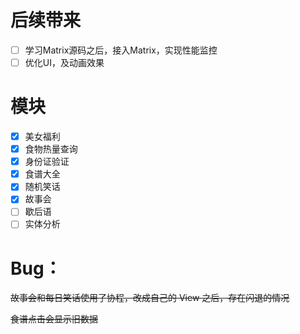 # 后续带来

- [ ] 学习Matrix源码之后，接入Matrix，实现性能监控
- [ ] 优化UI，及动画效果

# 模块

- [x] 美女福利
- [x] 食物热量查询
- [x] 身份证验证
- [x] 食谱大全
- [x] 随机笑话
- [x] 故事会
- [ ] 歇后语
- [ ] 实体分析

# Bug：



~~故事会和每日笑话使用了协程，改成自己的 View 之后，存在闪退的情况~~

~~食谱<recyclerview>点击会显示旧数据~~





